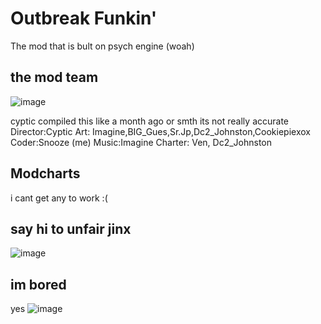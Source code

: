 # Outbreak Funkin'
The mod that is bult on psych engine (woah)

## the mod team
![image](https://user-images.githubusercontent.com/89538185/159105725-2e38ecb3-1cb1-4d54-999e-cb0ebb1f058c.png)

cyptic compiled this like a month ago or smth its not really accurate
Director:Cyptic
Art: Imagine,BIG_Gues,Sr.Jp,Dc2_Johnston,Cookiepiexox
Coder:Snooze (me)
Music:Imagine
Charter: Ven, Dc2_Johnston 



## Modcharts
i cant get any to work :(

## say hi to unfair jinx
![image](https://user-images.githubusercontent.com/89538185/159105598-30e3e385-e69a-4e12-a8ad-10f968baecc0.png)

## im bored
yes ![image](https://user-images.githubusercontent.com/89538185/159105548-b82ac04c-ef21-4209-86dc-8ce19a65ab28.png)
